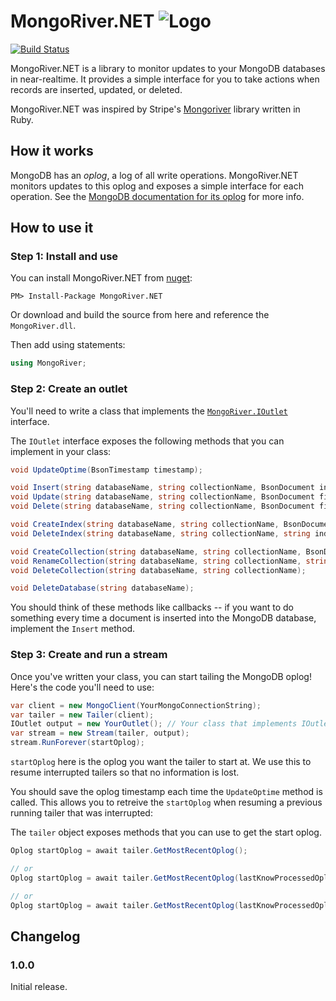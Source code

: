 # MongoRiver.NET ![Logo](http://i.imgur.com/9M2oAwT.png)

[![Build Status](https://travis-ci.org/kspearrin/MongoRiver.NET.svg?branch=master)](https://travis-ci.org/kspearrin/MongoRiver.NET)

MongoRiver.NET is a library to monitor updates to your MongoDB databases in
near-realtime. It provides a simple interface for you to take actions when
records are inserted, updated, or deleted.

MongoRiver.NET was inspired by Stripe's [Mongoriver](https://github.com/stripe/mongoriver)
library written in Ruby.


## How it works

MongoDB has an *oplog*, a log of all write operations. MongoRiver.NET monitors
updates to this oplog and exposes a simple interface for each operation.
See the [MongoDB documentation for its oplog](http://docs.mongodb.org/manual/core/replica-set-oplog/)
for more info.


## How to use it

### Step 1: Install and use

You can install MongoRiver.NET from [nuget](https://www.nuget.org/packages/MongoRiver.NET):

    PM> Install-Package MongoRiver.NET

Or download and build the source from here and reference the `MongoRiver.dll`.

Then add using statements:

```csharp
using MongoRiver;
```

### Step 2: Create an outlet

You'll need to write a class that implements the
[`MongoRiver.IOutlet`](https://github.com/kspearrin/MongoRiver.NET/blob/master/src/MongoRiver/IOutlet.cs) interface.

The `IOutlet` interface exposes the following methods that you can implement in your class:

```csharp
void UpdateOptime(BsonTimestamp timestamp);

void Insert(string databaseName, string collectionName, BsonDocument insertedDocument);
void Update(string databaseName, string collectionName, BsonDocument filterDocument, BsonDocument updatedDocument);
void Delete(string databaseName, string collectionName, BsonDocument filterDocument);

void CreateIndex(string databaseName, string collectionName, BsonDocument indexKeyDocument, BsonDocument optionsDocument);
void DeleteIndex(string databaseName, string collectionName, string indexName);

void CreateCollection(string databaseName, string collectionName, BsonDocument optionsDocument);
void RenameCollection(string databaseName, string collectionName, string newCollectionName);
void DeleteCollection(string databaseName, string collectionName);

void DeleteDatabase(string databaseName);
```

You should think of these methods like callbacks -- if you want to do something
every time a document is inserted into the MongoDB database, implement the
`Insert` method.

### Step 3: Create and run a stream

Once you've written your class, you can start tailing the MongoDB oplog! Here's
the code you'll need to use:

```csharp
var client = new MongoClient(YourMongoConnectionString);
var tailer = new Tailer(client);
IOutlet output = new YourOutlet(); // Your class that implements IOutlet here
var stream = new Stream(tailer, output);
stream.RunForever(startOplog);
```

`startOplog` here is the oplog you want the tailer to start at. We use
this to resume interrupted tailers so that no information is lost.

You should save the oplog timestamp each time the `UpdateOptime` method is called.
This allows you to retreive the `startOplog` when resuming a previous running
tailer that was interrupted:

The `tailer` object exposes methods that you can use to get the start oplog.

```csharp
Oplog startOplog = await tailer.GetMostRecentOplog();

// or
Oplog startOplog = await tailer.GetMostRecentOplog(lastKnowProcessedOplogTimestamp);

// or
Oplog startOplog = await tailer.GetMostRecentOplog(lastKnowProcessedOplogDateTime);
```

## Changelog

### 1.0.0

Initial release.
